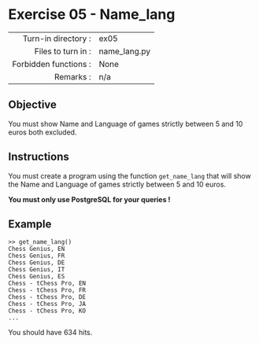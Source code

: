 # Exercise 05 - Name\_lang

|  |  |
| ---: | :--- |
| Turn-in directory : | ex05 |
| Files to turn in : | name\_lang.py |
| Forbidden functions : | None |
| Remarks : | n/a |

## Objective

You must show Name and Language of games strictly between 5 and 10 euros both excluded.

## Instructions

You must create a program using the function `get_name_lang` that will show the Name and Language of games strictly between 5 and 10 euros.

**You must only use PostgreSQL for your queries !**

## Example

```text
>> get_name_lang()
Chess Genius, EN
Chess Genius, FR
Chess Genius, DE
Chess Genius, IT
Chess Genius, ES
Chess - tChess Pro, EN
Chess - tChess Pro, FR
Chess - tChess Pro, DE
Chess - tChess Pro, JA
Chess - tChess Pro, KO
...
```

You should have 634 hits.

